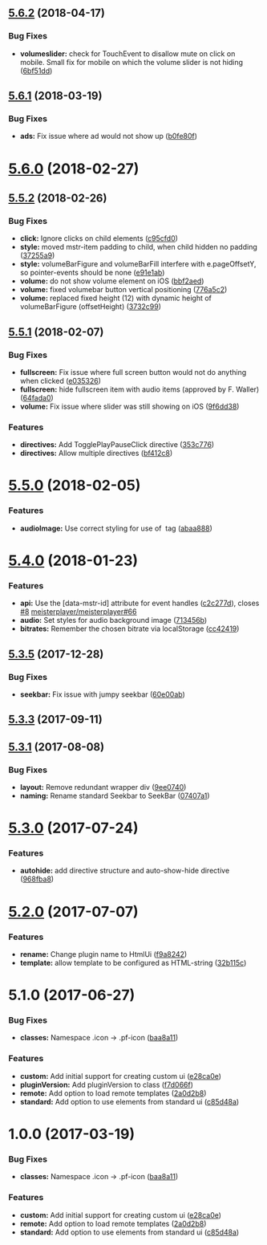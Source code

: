 <a name="5.6.2"></a>
## [5.6.2](https://github.com/meisterplayer/ui-htmlui/compare/v5.6.1...v5.6.2) (2018-04-17)


### Bug Fixes

* **volumeslider:** check for TouchEvent to disallow mute on click on mobile. Small fix for mobile on which the volume slider is not hiding ([6bf51dd](https://github.com/meisterplayer/ui-htmlui/commit/6bf51dd))



<a name="5.6.1"></a>
## [5.6.1](https://github.com/meisterplayer/ui-htmlui/compare/v5.6.0...v5.6.1) (2018-03-19)


### Bug Fixes

* **ads:** Fix issue where ad would not show up ([b0fe80f](https://github.com/meisterplayer/ui-htmlui/commit/b0fe80f))



<a name="5.6.0"></a>
# [5.6.0](https://github.com/meisterplayer/ui-htmlui/compare/v5.5.2...v5.6.0) (2018-02-27)



<a name="5.5.2"></a>
## [5.5.2](https://github.com/meisterplayer/ui-htmlui/compare/v5.5.1...v5.5.2) (2018-02-26)


### Bug Fixes

* **click:** Ignore clicks on child elements ([c95cfd0](https://github.com/meisterplayer/ui-htmlui/commit/c95cfd0))
* **style:** moved mstr-item padding to child, when child hidden no padding ([37255a9](https://github.com/meisterplayer/ui-htmlui/commit/37255a9))
* **style:** volumeBarFigure and volumeBarFill interfere with e.pageOffsetY, so pointer-events should be none ([e91e1ab](https://github.com/meisterplayer/ui-htmlui/commit/e91e1ab))
* **volume:** do not show volume element on iOS ([bbf2aed](https://github.com/meisterplayer/ui-htmlui/commit/bbf2aed))
* **volume:** fixed volumebar button vertical positioning ([776a5c2](https://github.com/meisterplayer/ui-htmlui/commit/776a5c2))
* **volume:** replaced fixed height (12) with dynamic height of volumeBarFigure (offsetHeight) ([3732c99](https://github.com/meisterplayer/ui-htmlui/commit/3732c99))



<a name="5.5.1"></a>
## [5.5.1](https://github.com/meisterplayer/ui-htmlui/compare/v5.5.0...v5.5.1) (2018-02-07)


### Bug Fixes

* **fullscreen:** Fix issue where full screen button would not do anything when clicked ([e035326](https://github.com/meisterplayer/ui-htmlui/commit/e035326))
* **fullscreen:** hide fullscreen item with audio items (approved by F. Waller) ([64fada0](https://github.com/meisterplayer/ui-htmlui/commit/64fada0))
* **volume:** Fix issue where slider was still showing on iOS ([9f6dd38](https://github.com/meisterplayer/ui-htmlui/commit/9f6dd38))


### Features

* **directives:** Add TogglePlayPauseClick directive ([353c776](https://github.com/meisterplayer/ui-htmlui/commit/353c776))
* **directives:** Allow multiple directives ([bf412c8](https://github.com/meisterplayer/ui-htmlui/commit/bf412c8))



<a name="5.5.0"></a>
# [5.5.0](https://github.com/meisterplayer/ui-htmlui/compare/v5.4.0...v5.5.0) (2018-02-05)


### Features

* **audioImage:** Use correct styling for use of <img> tag ([abaa888](https://github.com/meisterplayer/ui-htmlui/commit/abaa888))



<a name="5.4.0"></a>
# [5.4.0](https://github.com/meisterplayer/ui-htmlui/compare/v5.3.5...v5.4.0) (2018-01-23)


### Features

* **api:** Use the [data-mstr-id] attribute for event handles ([c2c277d](https://github.com/meisterplayer/ui-htmlui/commit/c2c277d)), closes [#8](https://github.com/meisterplayer/ui-htmlui/issues/8) [meisterplayer/meisterplayer#66](https://github.com/meisterplayer/meisterplayer/issues/66)
* **audio:** Set styles for audio background image ([713456b](https://github.com/meisterplayer/ui-htmlui/commit/713456b))
* **bitrates:** Remember the chosen bitrate via localStorage ([cc42419](https://github.com/meisterplayer/ui-htmlui/commit/cc42419))



<a name="5.3.5"></a>
## [5.3.5](https://github.com/meisterplayer/ui-htmlui/compare/v5.3.4...v5.3.5) (2017-12-28)


### Bug Fixes

* **seekbar:** Fix issue with jumpy seekbar ([60e00ab](https://github.com/meisterplayer/ui-htmlui/commit/60e00ab))



<a name="5.3.3"></a>
## [5.3.3](https://github.com/meisterplayer/ui-htmlui/compare/v5.3.2...v5.3.3) (2017-09-11)



<a name="5.3.1"></a>
## [5.3.1](https://github.com/meisterplayer/ui-htmlui/compare/v5.3.0...v5.3.1) (2017-08-08)


### Bug Fixes

* **layout:** Remove redundant wrapper div ([9ee0740](https://github.com/meisterplayer/ui-htmlui/commit/9ee0740))
* **naming:** Rename standard Seekbar to SeekBar ([07407a1](https://github.com/meisterplayer/ui-htmlui/commit/07407a1))



<a name="5.3.0"></a>
# [5.3.0](https://github.com/meisterplayer/ui-htmlui/compare/v5.2.0...v5.3.0) (2017-07-24)


### Features

* **autohide:** add directive structure and auto-show-hide directive ([968fba8](https://github.com/meisterplayer/ui-htmlui/commit/968fba8))



<a name="5.2.0"></a>
# [5.2.0](https://github.com/meisterplayer/ui-htmlui/compare/v5.1.0...v5.2.0) (2017-07-07)


### Features

* **rename:** Change plugin name to HtmlUi ([f9a8242](https://github.com/meisterplayer/ui-htmlui/commit/f9a8242))
* **template:** allow template to be configured as HTML-string ([32b115c](https://github.com/meisterplayer/ui-htmlui/commit/32b115c))



<a name="5.1.0"></a>
# 5.1.0 (2017-06-27)


### Bug Fixes

* **classes:** Namespace .icon -> .pf-icon ([baa8a11](https://github.com/meisterplayer/ui-customui/commit/baa8a11))


### Features

* **custom:** Add initial support for creating custom ui ([e28ca0e](https://github.com/meisterplayer/ui-customui/commit/e28ca0e))
* **pluginVersion:** Add pluginVersion to class ([f7d066f](https://github.com/meisterplayer/ui-customui/commit/f7d066f))
* **remote:** Add option to load remote templates ([2a0d2b8](https://github.com/meisterplayer/ui-customui/commit/2a0d2b8))
* **standard:** Add option to use elements from standard ui ([c85d48a](https://github.com/meisterplayer/ui-customui/commit/c85d48a))



<a name="1.0.0"></a>
# 1.0.0 (2017-03-19)


### Bug Fixes

* **classes:** Namespace .icon -> .pf-icon ([baa8a11](https://git.triple-it.nl/meister-player/plugin.ui.custom/commits/baa8a11))


### Features

* **custom:** Add initial support for creating custom ui ([e28ca0e](https://git.triple-it.nl/meister-player/plugin.ui.custom/commits/e28ca0e))
* **remote:** Add option to load remote templates ([2a0d2b8](https://git.triple-it.nl/meister-player/plugin.ui.custom/commits/2a0d2b8))
* **standard:** Add option to use elements from standard ui ([c85d48a](https://git.triple-it.nl/meister-player/plugin.ui.custom/commits/c85d48a))



